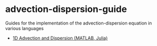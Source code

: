 # advection-dispersion-guide
Guides for the implementation of the advection-dispersion equation in various languages

* [1D Advection and Dispersion (MATLAB, Julia)](AdvectionDispersion1D/AdvectionDispersion1D-Guides.md)
